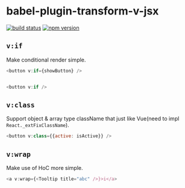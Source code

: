 # babel-plugin-transform-v-jsx

[![build status](https://img.shields.io/travis/kindy/babel-plugin-transform-v-jsx/master.svg?style=flat-square)](https://travis-ci.org/kindy/babel-plugin-transform-v-jsx)
[![npm version](https://img.shields.io/npm/v/babel-plugin-transform-v-jsx.svg?style=flat-square)](https://www.npmjs.com/package/babel-plugin-transform-v-jsx)


## `v:if`

Make conditional render simple.

```js
<button v:if={showButton} />


<button v:if />
```

## `v:class`

Support object & array type className that just like Vue(need to impl `React._extFixClassName`).


```js
<button v:class={{active: isActive}} />
```

## `v:wrap`

Make use of HoC more simple.

```js
<a v:wrap={<Tooltip title="abc" />}>i</a>
```
